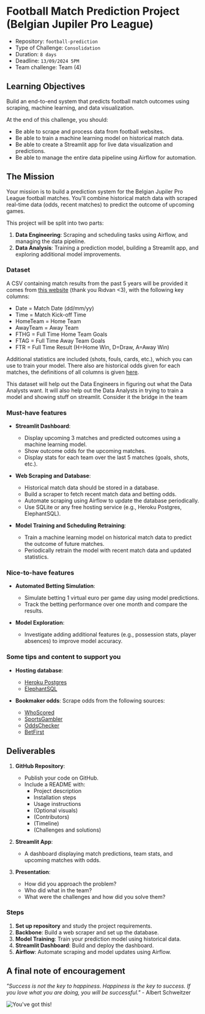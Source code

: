 # Football Match Prediction Project (Belgian Jupiler Pro League)

- Repository: `football-prediction`
- Type of Challenge: `Consolidation`
- Duration: `8 days`
- Deadline: `13/09/2024 5PM`
- Team challenge: Team (4)

## Learning Objectives

Build an end-to-end system that predicts football match outcomes using scraping, machine learning, and data visualization.

At the end of this challenge, you should:

- Be able to scrape and process data from football websites.
- Be able to train a machine learning model on historical match data.
- Be able to create a Streamlit app for live data visualization and predictions.
- Be able to manage the entire data pipeline using Airflow for automation.

## The Mission

Your mission is to build a prediction system for the Belgian Jupiler Pro League football matches. You'll combine historical match data with scraped real-time data (odds, recent matches) to predict the outcome of upcoming games.

This project will be split into two parts:
1. **Data Engineering**: Scraping and scheduling tasks using Airflow, and managing the data pipeline.
2. **Data Analysis**: Training a prediction model, building a Streamlit app, and exploring additional model improvements.

### Dataset

A CSV containing match results from the past 5 years will be provided it comes from [this website](https://www.football-data.co.uk/) (thank you Rıdvan <3), with the following key columns:

- Date = Match Date (dd/mm/yy)
- Time = Match Kick-off Time
- HomeTeam = Home Team
- AwayTeam = Away Team
- FTHG = Full Time Home Team Goals
- FTAG = Full Time Away Team Goals
- FTR = Full Time Result (H=Home Win, D=Draw, A=Away Win)

Additional statistics are included (shots, fouls, cards, etc.), which you can use to train your model. There also are historical odds given for each matches, the definitions of all columns is given [here](https://www.football-data.co.uk/notes.txt).

This dataset will help out the Data Engineers in figuring out what the Data Analysts want. It will also help out the Data Analysts in trying to train a model and showing stuff on streamlit. Consider it the bridge in the team

### Must-have features

- **Streamlit Dashboard**:
  - Display upcoming 3 matches and predicted outcomes using a machine learning model.
  - Show outcome odds for the upcoming matches.
  - Display stats for each team over the last 5 matches (goals, shots, etc.).

- **Web Scraping and Database**:
  - Historical match data should be stored in a database.
  - Build a scraper to fetch recent match data and betting odds.
  - Automate scraping using Airflow to update the database periodically.
  - Use SQLite or any free hosting service (e.g., Heroku Postgres, ElephantSQL).

- **Model Training and Scheduling Retraining**:
  - Train a machine learning model on historical match data to predict the outcome of future matches.
  - Periodically retrain the model with recent match data and updated statistics.

### Nice-to-have features

- **Automated Betting Simulation**:
  - Simulate betting 1 virtual euro per game day using model predictions.
  - Track the betting performance over one month and compare the results.

- **Model Exploration**:
  - Investigate adding additional features (e.g., possession stats, player absences) to improve model accuracy.

### Some tips and content to support you

- **Hosting database**: 
  - [Heroku Postgres](https://www.heroku.com/postgres)
  - [ElephantSQL](https://www.elephantsql.com/)

- **Bookmaker odds**: Scrape odds from the following sources:
  - [WhoScored](https://www.whoscored.com/)
  - [SportsGambler](https://www.sportsgambler.com/)
  - [OddsChecker](https://www.oddschecker.com/)
  - [BetFirst](https://betfirst.dhnet.be/)

## Deliverables

1. **GitHub Repository**:
   - Publish your code on GitHub.
   - Include a README with:
     - Project description
     - Installation steps
     - Usage instructions
     - (Optional visuals)
     - (Contributors)
     - (Timeline)
     - (Challenges and solutions)

2. **Streamlit App**:
   - A dashboard displaying match predictions, team stats, and upcoming matches with odds.

3. **Presentation**:
   - How did you approach the problem?
   - Who did what in the team?
   - What were the challenges and how did you solve them?

### Steps

1. **Set up repository** and study the project requirements.
2. **Backbone**: Build a web scraper and set up the database.
3. **Model Training**: Train your prediction model using historical data.
4. **Streamlit Dashboard**: Build and deploy the dashboard.
5. **Airflow**: Automate scraping and model updates using Airflow.

## A final note of encouragement

_"Success is not the key to happiness. Happiness is the key to success. If you love what you are doing, you will be successful."_
\- Albert Schweitzer

![You've got this!](https://i.giphy.com/media/JWuBH9rCO2uZuHBFpm/giphy.gif)
